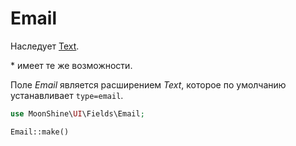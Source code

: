# Email

Наследует [Text](/docs/{{version}}/fields/text).

\* имеет те же возможности.

Поле *Email* является расширением *Text*, которое по умолчанию устанавливает `type=email`.

```php
use MoonShine\UI\Fields\Email;

Email::make()
```